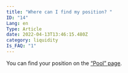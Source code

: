 ```yaml
---
title: "Where can I find my position? "
ID: "14"
Lang: en
Type: Article
date: 2022-04-13T13:46:15.480Z
category: liquidity
Is_FAQ: "1"
---
```

You can find your position on the [“Pool” page](https://app.algebra.finance/#/pool).